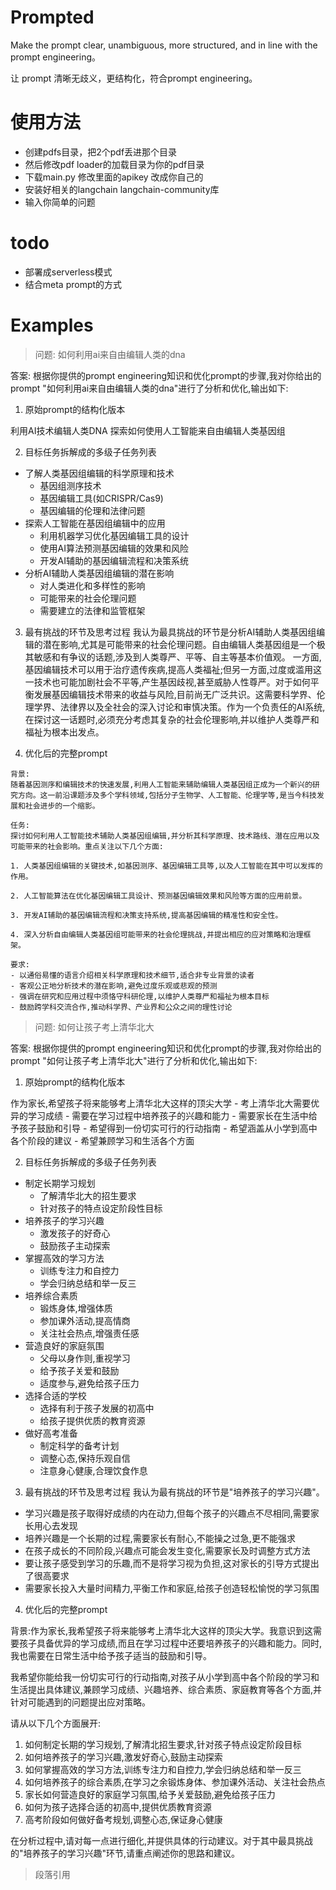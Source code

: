 # Prompted
Make the prompt clear, unambiguous, more structured, and in line with the prompt engineering。

让 prompt 清晰无歧义，更结构化，符合prompt engineering。

# 使用方法
- 创建pdfs目录，把2个pdf丢进那个目录
- 然后修改pdf loader的加载目录为你的pdf目录
- 下载main.py 修改里面的apikey 改成你自己的
- 安装好相关的langchain  langchain-community库
- 输入你简单的问题

# todo 
- 部署成serverless模式
- 结合meta prompt的方式

# Examples
> 问题: 如何利用ai来自由编辑人类的dna


答案: 根据你提供的prompt engineering知识和优化prompt的步骤,我对你给出的prompt "如何利用ai来自由编辑人类的dna"进行了分析和优化,输出如下:

1. 原始prompt的结构化版本
<prompt>
<background>利用AI技术编辑人类DNA</background>
<task>探索如何使用人工智能来自由编辑人类基因组</task>
</prompt>

2. 目标任务拆解成的多级子任务列表
- 了解人类基因组编辑的科学原理和技术
  - 基因组测序技术
  - 基因编辑工具(如CRISPR/Cas9)  
  - 基因编辑的伦理和法律问题
- 探索人工智能在基因组编辑中的应用
  - 利用机器学习优化基因编辑工具的设计
  - 使用AI算法预测基因编辑的效果和风险
  - 开发AI辅助的基因编辑流程和决策系统
- 分析AI辅助人类基因组编辑的潜在影响
  - 对人类进化和多样性的影响
  - 可能带来的社会伦理问题
  - 需要建立的法律和监管框架

3. 最有挑战的环节及思考过程
我认为最具挑战的环节是分析AI辅助人类基因组编辑的潜在影响,尤其是可能带来的社会伦理问题。自由编辑人类基因组是一个极其敏感和有争议的话题,涉及到人类尊严、平等、自主等基本价值观。
一方面,基因编辑技术可以用于治疗遗传疾病,提高人类福祉;但另一方面,过度或滥用这一技术也可能加剧社会不平等,产生基因歧视,甚至威胁人性尊严。对于如何平衡发展基因编辑技术带来的收益与风险,目前尚无广泛共识。这需要科学界、伦理学界、法律界以及全社会的深入讨论和审慎决策。作为一个负责任的AI系统,在探讨这一话题时,必须充分考虑其复杂的社会伦理影响,并以维护人类尊严和福祉为根本出发点。

4. 优化后的完整prompt

```
背景:
随着基因测序和编辑技术的快速发展,利用人工智能来辅助编辑人类基因组正成为一个新兴的研究方向。这一前沿课题涉及多个学科领域,包括分子生物学、人工智能、伦理学等,是当今科技发展和社会进步的一个缩影。

任务:
探讨如何利用人工智能技术辅助人类基因组编辑,并分析其科学原理、技术路线、潜在应用以及可能带来的社会影响。重点关注以下几个方面:  

1. 人类基因组编辑的关键技术,如基因测序、基因编辑工具等,以及人工智能在其中可以发挥的作用。

2. 人工智能算法在优化基因编辑工具设计、预测基因编辑效果和风险等方面的应用前景。

3. 开发AI辅助的基因编辑流程和决策支持系统,提高基因编辑的精准性和安全性。

4. 深入分析自由编辑人类基因组可能带来的社会伦理挑战,并提出相应的应对策略和治理框架。

要求:
- 以通俗易懂的语言介绍相关科学原理和技术细节,适合非专业背景的读者
- 客观公正地分析技术的潜在影响,避免过度乐观或悲观的预测
- 强调在研究和应用过程中须恪守科研伦理,以维护人类尊严和福祉为根本目标
- 鼓励跨学科交流合作,推动科学界、产业界和公众之间的理性讨论
```
> 问题: 如何让孩子考上清华北大


答案: 根据你提供的prompt engineering知识和优化prompt的步骤,我对你给出的prompt "如何让孩子考上清华北大"进行了分析和优化,输出如下:

1. 原始prompt的结构化版本
<prompt>
  <background>作为家长,希望孩子将来能够考上清华北大这样的顶尖大学</background>
  <understanding>
    - 考上清华北大需要优异的学习成绩
    - 需要在学习过程中培养孩子的兴趣和能力
    - 需要家长在生活中给予孩子鼓励和引导
  </understanding>
  <communication>
    - 希望得到一份切实可行的行动指南
    - 希望涵盖从小学到高中各个阶段的建议
    - 希望兼顾学习和生活各个方面
  </communication>
</prompt>

2. 目标任务拆解成的多级子任务列表
- 制定长期学习规划
  - 了解清华北大的招生要求
  - 针对孩子的特点设定阶段性目标
- 培养孩子的学习兴趣
  - 激发孩子的好奇心
  - 鼓励孩子主动探索
- 掌握高效的学习方法  
  - 训练专注力和自控力
  - 学会归纳总结和举一反三
- 培养综合素质
  - 锻炼身体,增强体质
  - 参加课外活动,提高情商
  - 关注社会热点,增强责任感
- 营造良好的家庭氛围
  - 父母以身作则,重视学习
  - 给予孩子关爱和鼓励
  - 适度参与,避免给孩子压力
- 选择合适的学校
  - 选择有利于孩子发展的初高中
  - 给孩子提供优质的教育资源
- 做好高考准备
  - 制定科学的备考计划
  - 调整心态,保持乐观自信
  - 注意身心健康,合理饮食作息

3. 最有挑战的环节及思考过程
我认为最有挑战的环节是"培养孩子的学习兴趣"。
- 学习兴趣是孩子取得好成绩的内在动力,但每个孩子的兴趣点不尽相同,需要家长用心去发现
- 培养兴趣是一个长期的过程,需要家长有耐心,不能操之过急,更不能强求
- 在孩子成长的不同阶段,兴趣点可能会发生变化,需要家长及时调整方式方法
- 要让孩子感受到学习的乐趣,而不是将学习视为负担,这对家长的引导方式提出了很高要求
- 需要家长投入大量时间精力,平衡工作和家庭,给孩子创造轻松愉悦的学习氛围

4. 优化后的完整prompt

<prompt>
背景:作为家长,我希望孩子将来能够考上清华北大这样的顶尖大学。我意识到这需要孩子具备优异的学习成绩,而且在学习过程中还要培养孩子的兴趣和能力。同时,我也需要在日常生活中给予孩子适当的鼓励和引导。

我希望你能给我一份切实可行的行动指南,对孩子从小学到高中各个阶段的学习和生活提出具体建议,兼顾学习成绩、兴趣培养、综合素质、家庭教育等各个方面,并针对可能遇到的问题提出应对策略。

请从以下几个方面展开:
1. 如何制定长期的学习规划,了解清北招生要求,针对孩子特点设定阶段目标
2. 如何培养孩子的学习兴趣,激发好奇心,鼓励主动探索
3. 如何掌握高效的学习方法,训练专注力和自控力,学会归纳总结和举一反三
4. 如何培养孩子的综合素质,在学习之余锻炼身体、参加课外活动、关注社会热点
5. 家长如何营造良好的家庭学习氛围,给予关爱鼓励,避免给孩子压力
6. 如何为孩子选择合适的初高中,提供优质教育资源
7. 高考阶段如何做好备考规划,调整心态,保证身心健康

在分析过程中,请对每一点进行细化,并提供具体的行动建议。对于其中最具挑战的"培养孩子的学习兴趣"环节,请重点阐述你的思路和建议。
</prompt>


> 段落引用
